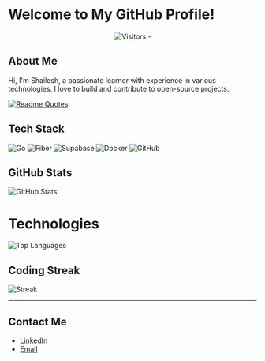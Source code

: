 # Welcome to My GitHub Profile!

<p align="center">
  <img src="https://komarev.com/ghpvc/?username=Priyans00&color=blue" alt="Visitors - " />
</p>

## About Me
Hi, I'm Shailesh, a passionate learner with experience in various technologies. I love to build and contribute to open-source projects.

[![Readme Quotes](https://quotes-github-readme.vercel.app/api?type=horizontal&theme=monokai)](https://github.com/piyushsuthar/github-readme-quotes)

## Tech Stack

![Go](https://img.shields.io/badge/Go-00ADD8?style=for-the-badge&logo=go&logoColor=white)
![Fiber](https://img.shields.io/badge/Fiber-00ADD8?style=for-the-badge&logo=fiber&logoColor=white)
![Supabase](https://img.shields.io/badge/Supabase-3ECF8E?style=for-the-badge&logo=supabase&logoColor=white)
![Docker](https://img.shields.io/badge/Docker-2496ED?style=for-the-badge&logo=docker&logoColor=white)
![GitHub](https://img.shields.io/badge/GitHub-181717?style=for-the-badge&logo=github&logoColor=white)

## GitHub Stats
![GitHub Stats](https://github-readme-stats.vercel.app/api?username=Priyans00&show_icons=true&theme=dark)

# Technologies

![Top Languages](https://github-readme-stats.vercel.app/api/top-langs/?username=Priyans00&layout=compact&theme=dark)

## Coding Streak

![Streak](https://github-readme-streak-stats.herokuapp.com/?user=pRIYANS00&theme=dark&background=1a1b27&border=c792ea&stroke=7f5ac6&ring=8a2be2&fire=c792ea&currStreakNum=d1d5db&sideNums=d1d5db&currStreakLabel=c792ea&sideLabels=c792ea)

---

## Contact Me
- [LinkedIn](https://www.linkedin.com/in/shailesh-mishra-7a6021352/)
- [Email](mailto:priyans1532@gmail.com)
